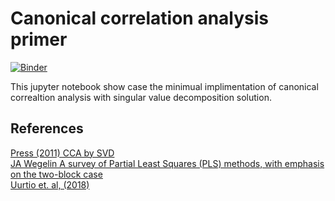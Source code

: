 # Canonical correlation analysis primer

[![Binder](https://mybinder.org/badge_logo.svg)](https://mybinder.org/v2/gh/htwangtw/cca_primer/master)

This jupyter notebook show case the minimual implimentation of canonical correaltion analysis with singular value decomposition solution. 


## References
[Press (2011) CCA by SVD](http://numerical.recipes/whp/notes/CanonCorrBySVD.pdf)  
[JA Wegelin A survey of Partial Least Squares (PLS) methods, with emphasis on the two-block case](https://www.stat.washington.edu/sites/default/files/files/reports/2000/tr371.pdf)  
[Uurtio et. al, (2018)](https://dl.acm.org/citation.cfm?id=3136624)  
